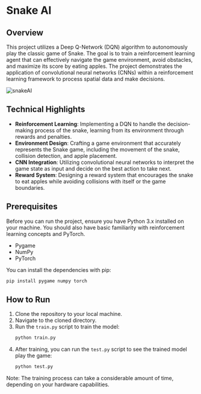 # Snake AI

## Overview

This project utilizes a Deep Q-Network (DQN) algorithm to autonomously play the classic game of Snake. The goal is to train a reinforcement learning agent that can effectively navigate the game environment, avoid obstacles, and maximize its score by eating apples. The project demonstrates the application of convolutional neural networks (CNNs) within a reinforcement learning framework to process spatial data and make decisions.

![snakeAI](https://github.com/lileetung/snake-ai/assets/83776772/1bbe8957-4f28-44c0-84e6-7cc2c4734ccd)

## Technical Highlights

- **Reinforcement Learning**: Implementing a DQN to handle the decision-making process of the snake, learning from its environment through rewards and penalties.
- **Environment Design**: Crafting a game environment that accurately represents the Snake game, including the movement of the snake, collision detection, and apple placement.
- **CNN Integration**: Utilizing convolutional neural networks to interpret the game state as input and decide on the best action to take next.
- **Reward System**: Designing a reward system that encourages the snake to eat apples while avoiding collisions with itself or the game boundaries.

## Prerequisites

Before you can run the project, ensure you have Python 3.x installed on your machine. You should also have basic familiarity with reinforcement learning concepts and PyTorch.

- Pygame
- NumPy
- PyTorch

You can install the dependencies with pip:

```bash
pip install pygame numpy torch
```

## How to Run

1. Clone the repository to your local machine.
2. Navigate to the cloned directory.
3. Run the `train.py` script to train the model:
    ```bash
    python train.py
    ```
4. After training, you can run the `test.py` script to see the trained model play the game:
    ```bash
    python test.py
    ```

Note: The training process can take a considerable amount of time, depending on your hardware capabilities.

